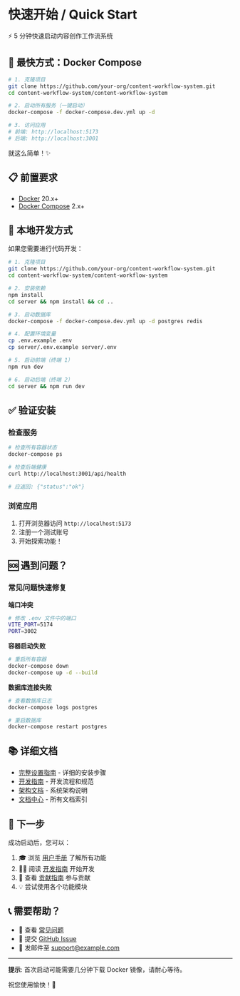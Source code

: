 # 快速开始 / Quick Start

⚡ 5 分钟快速启动内容创作工作流系统

## 🚀 最快方式：Docker Compose

```bash
# 1. 克隆项目
git clone https://github.com/your-org/content-workflow-system.git
cd content-workflow-system/content-workflow-system

# 2. 启动所有服务（一键启动）
docker-compose -f docker-compose.dev.yml up -d

# 3. 访问应用
# 前端: http://localhost:5173
# 后端: http://localhost:3001
```

就这么简单！✨

## 📋 前置要求

- [Docker](https://www.docker.com/get-started) 20.x+
- [Docker Compose](https://docs.docker.com/compose/install/) 2.x+

## 🔧 本地开发方式

如果您需要进行代码开发：

```bash
# 1. 克隆项目
git clone https://github.com/your-org/content-workflow-system.git
cd content-workflow-system/content-workflow-system

# 2. 安装依赖
npm install
cd server && npm install && cd ..

# 3. 启动数据库
docker-compose -f docker-compose.dev.yml up -d postgres redis

# 4. 配置环境变量
cp .env.example .env
cp server/.env.example server/.env

# 5. 启动前端（终端 1）
npm run dev

# 6. 启动后端（终端 2）
cd server && npm run dev
```

## ✅ 验证安装

### 检查服务

```bash
# 检查所有容器状态
docker-compose ps

# 检查后端健康
curl http://localhost:3001/api/health

# 应返回: {"status":"ok"}
```

### 浏览应用

1. 打开浏览器访问 `http://localhost:5173`
2. 注册一个测试账号
3. 开始探索功能！

## 🆘 遇到问题？

### 常见问题快速修复

**端口冲突**
```bash
# 修改 .env 文件中的端口
VITE_PORT=5174
PORT=3002
```

**容器启动失败**
```bash
# 重启所有容器
docker-compose down
docker-compose up -d --build
```

**数据库连接失败**
```bash
# 查看数据库日志
docker-compose logs postgres

# 重启数据库
docker-compose restart postgres
```

## 📚 详细文档

- [完整设置指南](./docs/SETUP_GUIDE.md) - 详细的安装步骤
- [开发指南](./docs/DEVELOPMENT_GUIDE.md) - 开发流程和规范
- [架构文档](./docs/ARCHITECTURE.md) - 系统架构说明
- [文档中心](./docs/README.md) - 所有文档索引

## 🎯 下一步

成功启动后，您可以：

1. 🎓 浏览 [用户手册](./README.md#核心功能详解) 了解所有功能
2. 👨‍💻 阅读 [开发指南](./docs/DEVELOPMENT_GUIDE.md) 开始开发
3. 🤝 查看 [贡献指南](./CONTRIBUTING.md) 参与贡献
4. 💡 尝试使用各个功能模块

## 📞 需要帮助？

- 📖 查看 [常见问题](./docs/SETUP_GUIDE.md#常见问题)
- 💬 提交 [GitHub Issue](https://github.com/your-org/content-workflow-system/issues)
- 📧 发邮件至 support@example.com

---

**提示**: 首次启动可能需要几分钟下载 Docker 镜像，请耐心等待。

祝您使用愉快！🎉
